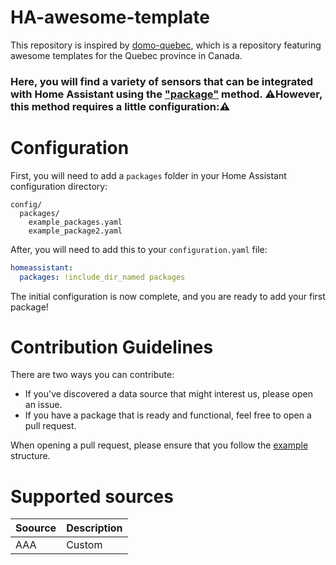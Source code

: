 # HA-awesome-template
This repository is inspired by [domo-quebec](https://github.com/domo-quebec), which is a repository featuring awesome templates for the Quebec province in Canada.

### Here, you will find a variety of sensors that can be integrated with Home Assistant using the ["package"](https://www.home-assistant.io/docs/configuration/packages/) method. ⚠However, this method requires a little configuration:⚠️

# Configuration

First, you will need to add a ``packages`` folder in your Home Assistant configuration directory:

```
config/
  packages/
    example_packages.yaml
    example_package2.yaml
```

After, you will need to add this to your `configuration.yaml` file:
```yaml
homeassistant:
  packages: !include_dir_named packages
```

The initial configuration is now complete, and you are ready to add your first package!

# Contribution Guidelines

There are two ways you can contribute:

- If you've discovered a data source that might interest us, please open an issue.
- If you have a package that is ready and functional, feel free to open a pull request.

When opening a pull request, please ensure that you follow the [example](example) structure.

# Supported sources

| Soource | Description |
|-|-|
| AAA | Custom |
